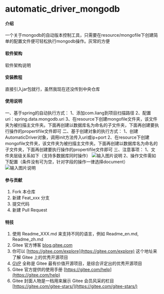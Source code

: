 # automatic_driver_mongodb

#### 介绍
一个关于mongodb的自动版本控制工具，只需要在resource/mongofile下创建简单的配置文件便可轻松执行mongodb操作。灰常的方便

#### 软件架构
软件架构说明


#### 安装教程

直接引入jar包就行，虽然我现在还没传到中央仓库

#### 使用说明

一、基于spring的自动执行方式：
    1、添加com.liang到项目扫描路径
    2、配置uri：spring.data.mongodb.uri
    3、在resource下创建mongofile文件夹，该文件夹为被扫描主文件夹。下面再创建以数据库名为命名的子文件夹，下面再创建要执行操作的propertifile文件即可
二、基于创建对象的执行方式：
    1、创建AutomaticDriver对象，调用init方法传入uri或ip+port
    2、在resource下创建mongofile文件夹，该文件夹为被扫描主文件夹。下面再创建以数据库名为命名的子文件夹，下面再创建要执行操作的propertifile文件即可
三、注意事项：
    1、文件夹层级关系如下（支持多数据库同时操作）
    ![输入图片说明](https://images.gitee.com/uploads/images/2022/0116/222157_f751560f_7686322.png "微信图片1.png")
    2、操作文件需如下配置（条件没有可为空，针对字段的操作一律选择document）
    ![输入图片说明](https://images.gitee.com/uploads/images/2022/0116/222418_0f9e6d01_7686322.png "微信图片3.png")

#### 参与贡献

1.  Fork 本仓库
2.  新建 Feat_xxx 分支
3.  提交代码
4.  新建 Pull Request


#### 特技

1.  使用 Readme\_XXX.md 来支持不同的语言，例如 Readme\_en.md, Readme\_zh.md
2.  Gitee 官方博客 [blog.gitee.com](https://blog.gitee.com)
3.  你可以 [https://gitee.com/explore](https://gitee.com/explore) 这个地址来了解 Gitee 上的优秀开源项目
4.  [GVP](https://gitee.com/gvp) 全称是 Gitee 最有价值开源项目，是综合评定出的优秀开源项目
5.  Gitee 官方提供的使用手册 [https://gitee.com/help](https://gitee.com/help)
6.  Gitee 封面人物是一档用来展示 Gitee 会员风采的栏目 [https://gitee.com/gitee-stars/](https://gitee.com/gitee-stars/)
